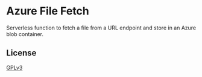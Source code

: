 # Azure File Fetch

Serverless function to fetch a file from a URL endpoint and store in an Azure blob container.

## License

[GPLv3](LICENSE)
